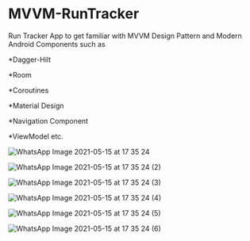 # MVVM-RunTracker

Run Tracker App to get familiar with MVVM Design Pattern and Modern Android Components such as 

*Dagger-Hilt

*Room

*Coroutines

*Material Design

*Navigation Component

*ViewModel etc.

![WhatsApp Image 2021-05-15 at 17 35 24](https://user-images.githubusercontent.com/48530342/118365123-15cdb980-b5a4-11eb-85e0-f43b8b87e4a9.jpeg)

![WhatsApp Image 2021-05-15 at 17 35 24 (2)](https://user-images.githubusercontent.com/48530342/118365202-61806300-b5a4-11eb-9f62-5820189fa749.jpeg)

![WhatsApp Image 2021-05-15 at 17 35 24 (3)](https://user-images.githubusercontent.com/48530342/118365206-66ddad80-b5a4-11eb-923f-ea8d31309fa3.jpeg)

![WhatsApp Image 2021-05-15 at 17 35 24 (4)](https://user-images.githubusercontent.com/48530342/118365228-7ceb6e00-b5a4-11eb-87f5-10429bc9f9e1.jpeg)

![WhatsApp Image 2021-05-15 at 17 35 24 (5)](https://user-images.githubusercontent.com/48530342/118365235-8674d600-b5a4-11eb-9ae4-6914f02f0263.jpeg)

![WhatsApp Image 2021-05-15 at 17 35 24 (6)](https://user-images.githubusercontent.com/48530342/118365238-88d73000-b5a4-11eb-8088-05352879d03a.jpeg)
